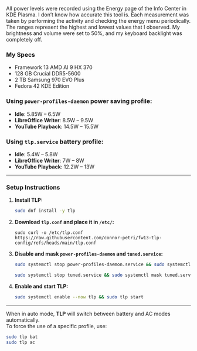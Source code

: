 All power levels were recorded using the Energy page of the Info Center in KDE Plasma. I don’t know how accurate this tool is. Each measurement was taken by performing the activity and checking the energy menu periodically. The ranges represent the highest and lowest values that I observed. My brightness and volume were set to 50%, and my keyboard backlight was completely off.

### My Specs
- Framework 13 AMD AI 9 HX 370
- 128 GB Crucial DDR5-5600
- 2 TB Samsung 970 EVO Plus
- Fedora 42 KDE Edition

### Using `power-profiles-daemon` power saving profile:
- **Idle**: 5.85W – 6.5W
- **LibreOffice Writer**: 8.5W – 9.5W
- **YouTube Playback**: 14.5W – 15.5W

### Using `tlp.service` battery profile:
- **Idle**: 5.4W – 5.8W
- **LibreOffice Writer**: 7W – 8W
- **YouTube Playback**: 12.2W – 13W

---

### Setup Instructions

1. **Install TLP:**
    ```bash
    sudo dnf install -y tlp
    ```

2. **Download `tlp.conf` and place it in `/etc/`:**
    ```
    sudo curl -o /etc/tlp.conf https://raw.githubusercontent.com/connor-petri/fw13-tlp-config/refs/heads/main/tlp.conf
    ```
    
3. **Disable and mask `power-profiles-daemon` and `tuned.service`:**
    ```bash
    sudo systemctl stop power-profiles-daemon.service && sudo systemctl mask power-profiles-daemon.service
    ```
    ```bash
    sudo systemctl stop tuned.service && sudo systemctl mask tuned.service
    ```

4. **Enable and start TLP:**
    ```bash
    sudo systemctl enable --now tlp && sudo tlp start
    ```

---

When in auto mode, **TLP** will switch between battery and AC modes automatically.  
To force the use of a specific profile, use:

```bash
sudo tlp bat
sudo tlp ac
```
